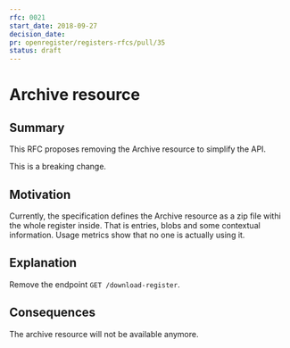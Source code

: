 ```yaml
---
rfc: 0021
start_date: 2018-09-27
decision_date:
pr: openregister/registers-rfcs/pull/35
status: draft
---
```


# Archive resource

## Summary

This RFC proposes removing the Archive resource to simplify the API.

This is a breaking change.

## Motivation

Currently, the specification defines the Archive resource as a zip file withi
the whole register inside. That is entries, blobs and some contextual
information. Usage metrics show that no one is actually using it.

## Explanation

Remove the endpoint `GET /download-register`.

## Consequences

The archive resource will not be available anymore.
